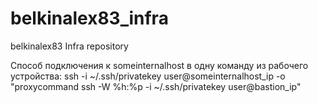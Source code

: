 # belkinalex83_infra
belkinalex83 Infra repository

Способ подключения к someinternalhost в одну команду из рабочего устройства:
ssh -i ~/.ssh/privatekey user@someinternalhost_ip -o "proxycommand ssh -W %h:%p -i ~/.ssh/privatekey user@bastion_ip"

